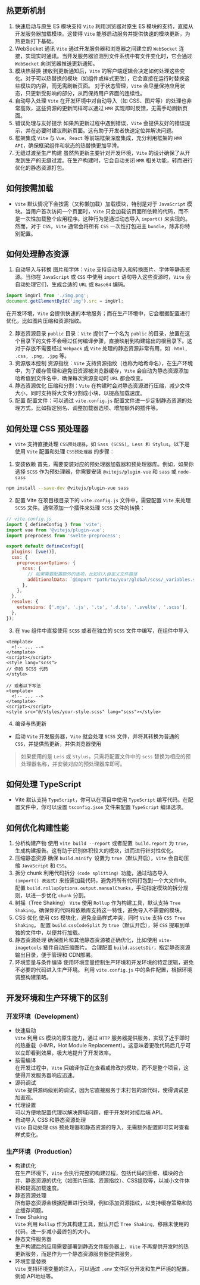 ## 热更新机制

1. 快速启动与原生 ES 模块支持
`Vite` 利用浏览器对原生 ES 模块的支持，直接从开发服务器加载模块。这使得 `Vite` 能够启动服务并提供快速的模块更新，为热更新打下基础。
2. WebSocket 通讯
`Vite` 通过开发服务器和浏览器之间建立的 `WebSocket` 连接，实现实时通讯。当开发服务器监测到文件系统中有文件变化时，它会通过 `WebSocket` 向浏览器推送更新通知。
3. 模块热替换
接收到更新通知后，`Vite` 的客户端逻辑会决定如何处理这些变化。对于可以热替换的模块（如组件或样式更改），它会直接在运行时替换这些模块的内容，而无需刷新页面。
对于状态管理，`Vite` 会尽量保持应用状态，只更新受影响的部分，从而保持用户界面的连续性。
4. 自动导入处理
`Vite` 在开发环境中对自动导入（如 CSS、图片等）的处理也非常高效，这些资源的更新同样可以通过 `HMR` 实现即时反馈，无需手动刷新页面。
5. 错误处理与友好提示
如果热更新过程中遇到错误，`Vite` 会提供友好的错误提示，并在必要时建议刷新页面。这有助于开发者快速定位并解决问题。
6. 框架集成
`Vite` 与 `Vue`、`React` 等前端框架深度集成，充分利用框架的 `HMR API`，确保框架组件和状态的热替换更加平滑。
7. 无缝过渡至生产构建
虽然热更新主要针对开发环境，`Vite` 的设计确保了从开发到生产的无缝过渡。在生产构建时，它会自动关闭 `HMR` 相关功能，转而进行优化的静态资源打包。

## 如何按需加载
* `Vite` 默认情况下会按需（又称懒加载）加载模块，特别是对于 `JavaScript` 模块。当用户首次访问一个页面时，`Vite` 只会加载该页面所依赖的代码，而不是一次性加载整个应用程序。这种行为是通过动态导入 `import()` 来实现的。然而，对于 `CSS`，`Vite` 通常会将所有 `CSS` 一次性打包进主 `bundle`，除非你特别配置。
  
## 如何处理静态资源
1. 自动导入与转换
图片和字体：`Vite` 支持自动导入和转换图片、字体等静态资源。当你在 `JavaScript` 或 `CSS` 中使用 `import` 语句导入这些资源时，`Vite` 会自动处理它们，生成合适的 `URL` 或 `Base64` 编码。
```js
import imgUrl from './img.png';
document.getElementById('img').src = imgUrl;
```
在开发环境，`Vite` 会提供快速的本地服务；而在生产环境中，它会根据配置进行优化，比如图片压缩和资源指纹。

2. 静态资源目录
`public` 目录：`Vite` 提供了一个名为 `public` 的目录，放置在这个目录下的文件不会经过任何编译步骤，直接映射到构建输出的根目录下。这对于存放不需要经过 `Webpack` 或 `Vite` 处理的静态资源非常有用，如 `.html, .css, .png, .jpg` 等。
3. 资源版本控制
资源指纹：`Vite` 支持资源指纹（也称为哈希命名），在生产环境中，为了缓存管理和避免旧资源被浏览器缓存，`Vite` 会自动为静态资源添加哈希值到文件名中，确保每次资源变动时 `URL` 都会改变。
4. 静态资源优化
压缩和分割：`Vite` 在构建时会对静态资源进行压缩，减少文件大小，同时支持将大文件分割成小块，以提高加载速度。
5. 配置
配置文件：可以通过 `vite.config.js` 配置文件进一步定制静态资源的处理方式，比如指定别名、调整加载器选项、增加额外的插件等。

## 如何处理 CSS 预处理器
* `Vite` 支持直接处理 `CSS预处理器`，如 `Sass (SCSS), Less 和 Stylus`。以下是使用 `Vite` 配置和处理 `CSS预处理器` 的步骤：
1. 安装依赖
首先，需要安装对应的预处理器加载器和预处理器库。例如，如果你选择 `SCSS` 作为预处理器，你需要安装 `@vitejs/plugin-vue` 和 `sass` 或 `node-sass`
```bash
npm install --save-dev @vitejs/plugin-vue sass
```
2. 配置 Vite
在项目根目录下的 `vite.config.js` 文件中，需要配置 `Vite` 来处理 `SCSS` 文件。通常添加一个插件来处理 `SCSS` 文件的转换：
```js
// vite.config.js
import { defineConfig } from 'vite';
import vue from '@vitejs/plugin-vue';
import preprocess from 'svelte-preprocess';

export default defineConfig({
  plugins: [vue()],
  css: {
    preprocessorOptions: {
      scss: {
        // 如果需要配置额外的选项，比如引入自定义文件路径
        additionalData: `@import "path/to/your/global/scss/_variables.scss";`,
      },
    },
  },
  resolve: {
    extensions: ['.mjs', '.js', '.ts', '.d.ts', '.svelte', '.scss'],
  },
});
```
3. 在 `Vue` 组件中直接使用 `SCSS` 或者在独立的 `SCSS` 文件中编写，在组件中导入
```vue
<template>
  <!-- ... -->
</template>
<script></script>
<style lang="scss">
// 你的 SCSS 代码
</style>

// 或者以下写法
<template>
  <!-- ... -->
</template>
<script></script>
<style src="@/styles/your-style.scss" lang="scss"></style>
```
4. 编译与热更新
* 启动 `Vite` 开发服务器，`Vite` 就会处理 `SCSS` 文件，并将其转换为普通的 `CSS`，并提供热更新，并供浏览器使用
> 如果使用的是 `Less` 或 `Stylus`，只需将配置文件中的 `scss` 替换为相应的预处理器名称，并安装对应的预处理器库即可。

## 如何处理 TypeScript
* Vite 默认支持 `TypeScript`，你可以在项目中使用 `TypeScript` 编写代码。在配置文件中，你可以设置 `tsconfig.json` 文件来配置 `TypeScript` 编译选项。

## 如何优化构建性能
1. 分析构建产物
使用 `vite build --report` 或者配置` build.report` 为 `true`，生成构建报告。这有助于识别体积较大的模块，进而进行针对性优化。
2. 压缩静态资源
确保 `build.minify `设置为 `true`（默认开启），`Vite` 会自动压缩 `JavaScript` 和 `CSS`。
3. 拆分 chunk
利用代码拆分`（code splitting）`功能，通过动态导入` (import() 表达式)` 来按需加载代码，避免将所有代码打包到一个大文件中。
配置 `build.rollupOptions.output.manualChunks`，手动指定模块的拆分规则，以进一步优化 `chunk` 分割。
4. 树摇（Tree Shaking）
`Vite` 使用 `Rollup` 作为构建工具，默认支持 `Tree Shaking`。确保你的代码和依赖库支持这一特性，避免导入不需要的模块。
5. CSS 优化
使用 `CSS` 模块化，避免全局样式冲突，同时 `Vite` 支持 `CSS Tree Shaking`。
配置 `build.cssCodeSplit` 为 `true`（默认开启），将 `CSS` 提取到单独的文件中，以便并行加载。
6. 静态资源处理
确保图片和其他静态资源被正确优化，比如使用 `vite-imagetools` 插件自动压缩图片。
合理配置 `build.assetsDir`，指定静态资源输出目录，便于管理和 CDN部署。
7. 环境变量与条件编译
使用环境变量控制生产环境和开发环境的特定逻辑，避免不必要的代码进入生产环境。
利用 `vite.config.js` 中的条件配置，根据环境调整构建策略。

## 开发环境和生产环境下的区别
### 开发环境（Development）
* 快速启动<br/>
    `Vite` 利用 `ES` 模块的原生能力，通过 `HTTP` 服务器提供服务，实现了近乎即时的热重载（HMR，Hot Module Replacement）。这意味着更改代码后几乎可以立即看到效果，极大地提升了开发效率。
* 按需编译<br/>
    在开发过程中，`Vite` 只编译你正在查看或修改的模块，而不是整个项目，这使得开发服务器响应迅速。
* 源码调试<br/>
    `Vite` 提供源码级别的调试，因为它直接服务于未打包的源代码，使得调试更加直观。
* 代理设置<br/>
    可以方便地配置代理以解决跨域问题，便于开发时对接后端 API。
* 自动导入 CSS 和静态资源处理<br/>
    `Vite` 自动处理 `CSS` 预处理器和静态资源的导入，无需额外配置即可实时查看样式变化。

### 生产环境（Production）
* 构建优化<br/>
    在生产环境下，`Vite` 会执行完整的构建过程，包括代码的压缩、模块的合并、静态资源的优化（如图片压缩、资源指纹）、CSS提取等，以减小文件体积和提高加载速度。
* 静态资源处理<br/>
    所有静态资源会根据配置进行处理，例如添加资源指纹，以支持缓存策略和防止缓存问题。
* Tree Shaking<br/>
    `Vite` 利用 `Rollup` 作为其构建工具，默认开启 `Tree Shaking`，移除未使用的代码，进一步减小最终包的大小。
* 静态文件服务器<br/>
    生产构建后的应用需要部署到静态文件服务器上，`Vite` 不再提供开发时的热更新服务，而是作为一个静态资源服务器提供服务。
* 环境变量替换<br/>
    `Vite` 支持环境变量的注入，可以通过 `.env` 文件区分开发和生产环境的配置，例如 API地址等。
